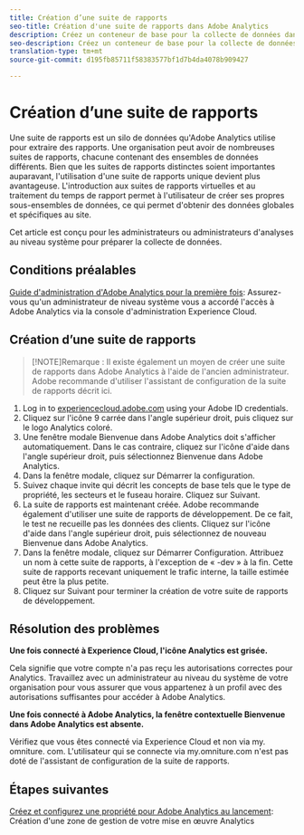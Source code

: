 ```yaml
---
title: Création d’une suite de rapports
seo-title: Création d'une suite de rapports dans Adobe Analytics
description: Créez un conteneur de base pour la collecte de données dans Adobe Analytics.
seo-description: Créez un conteneur de base pour la collecte de données dans Adobe Analytics.
translation-type: tm+mt
source-git-commit: d195fb85711f58383577bf1d7b4da4078b909427

---
```



# Création d’une suite de rapports

Une suite de rapports est un silo de données qu'Adobe Analytics utilise pour extraire des rapports. Une organisation peut avoir de nombreuses suites de rapports, chacune contenant des ensembles de données différents. Bien que les suites de rapports distinctes soient importantes auparavant, l'utilisation d'une suite de rapports unique devient plus avantageuse. L'introduction aux suites de rapports virtuelles et au traitement du temps de rapport permet à l'utilisateur de créer ses propres sous-ensembles de données, ce qui permet d'obtenir des données globales et spécifiques au site.

Cet article est conçu pour les administrateurs ou administrateurs d'analyses au niveau système pour préparer la collecte de données.

## Conditions préalables

[Guide d'administration d'Adobe Analytics pour la première fois](first-admin-guide.md): Assurez-vous qu'un administrateur de niveau système vous a accordé l'accès à Adobe Analytics via la console d'administration Experience Cloud.

## Création d’une suite de rapports

> [!NOTE]Remarque : Il existe également un moyen de créer une suite de rapports dans Adobe Analytics à l'aide de l'ancien administrateur. Adobe recommande d'utiliser l'assistant de configuration de la suite de rapports décrit ici.

1. Log in to [experiencecloud.adobe.com](https://experiencecloud.adobe.com) using your Adobe ID credentials.
1. Cliquez sur l'icône 9 carrée dans l'angle supérieur droit, puis cliquez sur le logo Analytics coloré.
1. Une fenêtre modale Bienvenue dans Adobe Analytics doit s'afficher automatiquement. Dans le cas contraire, cliquez sur l'icône d'aide dans l'angle supérieur droit, puis sélectionnez Bienvenue dans Adobe Analytics.
1. Dans la fenêtre modale, cliquez sur Démarrer la configuration.
1. Suivez chaque invite qui décrit les concepts de base tels que le type de propriété, les secteurs et le fuseau horaire. Cliquez sur Suivant.
1. La suite de rapports est maintenant créée. Adobe recommande également d'utiliser une suite de rapports de développement. De ce fait, le test ne recueille pas les données des clients. Cliquez sur l'icône d'aide dans l'angle supérieur droit, puis sélectionnez de nouveau Bienvenue dans Adobe Analytics.
1. Dans la fenêtre modale, cliquez sur Démarrer Configuration.
Attribuez un nom à cette suite de rapports, à l'exception de « -dev » à la fin. Cette suite de rapports recevant uniquement le trafic interne, la taille estimée peut être la plus petite.
1. Cliquez sur Suivant pour terminer la création de votre suite de rapports de développement.

## Résolution des problèmes

**Une fois connecté à Experience Cloud, l'icône Analytics est grisée.**

Cela signifie que votre compte n'a pas reçu les autorisations correctes pour Analytics. Travaillez avec un administrateur au niveau du système de votre organisation pour vous assurer que vous appartenez à un profil avec des autorisations suffisantes pour accéder à Adobe Analytics.

**Une fois connecté à Adobe Analytics, la fenêtre contextuelle Bienvenue dans Adobe Analytics est absente.**

Vérifiez que vous êtes connecté via Experience Cloud et non via my. omniture. com. L'utilisateur qui se connecte via my.omniture.com n'est pas doté de l'assistant de configuration de la suite de rapports.

## Étapes suivantes

[Créez et configurez une propriété pour Adobe Analytics au lancement](../../implement/implement-with-launch/create-analytics-property.md): Création d'une zone de gestion de votre mise en œuvre Analytics
